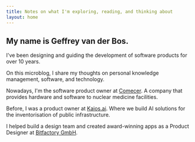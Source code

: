 ```yaml
---
title: Notes on what I'm exploring, reading, and thinking about
layout: home
---
```


## My name is Geffrey van der Bos. 
I've been designing and guiding the development of software products for over 10 years. 

On this microblog, I share my thoughts on personal knowledge management, software, and technology.

Nowadays, I'm the software product owner at <a href="https://www.comecer.com/" title="Aseptic Processing and Containment Technologies.">Comecer</a>. A company that provides hardware and software to nuclear medicine facilities.

Before, I was a product owner at <a href="https://www.kaios.ai/" title="AI-solutions for asset management.">Kaios.ai</a>. Where we build AI solutions for the inventorisation of public infrastructure.

I helped build a design team and created award-winning apps as a Product Designer at <a href="https://www.bitfactory.io/">Bitfactory GmbH</a>.